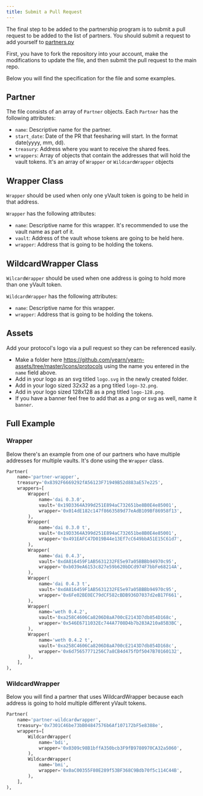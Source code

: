 ```yaml
---
title: Submit a Pull Request
---
```


The final step to be added to the partnership program is to submit a pull request to be added to the list of partners. You should submit a request to add yourself to [partners.py](https://github.com/yearn/yearn-exporter/blob/master/yearn/partners/partners.py)

First, you have to fork the repository into your account, make the modifications to update the file, and then submit the pull request to the main repo.

Below you will find the specification for the file and some examples.

## Partner

The file consists of an array of `Partner` objects. Each `Partner` has the following attributes:

- `name`: Descriptive name for the partner.
- `start_date`: Date of the PR that feesharing will start. In the format date(yyyy, mm, dd).
- `treasury`: Address where you want to receive the shared fees.
- `wrappers`: Array of objects that contain the addresses that will hold the vault tokens. It's an array of `Wrapper` or `WildcardWrapper` objects

## Wrapper Class

`Wrapper` should be used when only one yVault token is going to be held in that address.

`Wrapper` has the following attributes:

- `name`: Descriptive name for this wrapper. It's recommended to use the vault name as part of it.
- `vault`: Address of the vault whose tokens are going to be held here.
- `wrapper`: Address that is going to be holding the tokens.

## WildcardWrapper Class

`WilcardWrapper` should be used when one address is going to hold more than one yVault token. 

`WildcardWrapper` has the following attributes:

- `name`: Descriptive name for this wrapper.
- `wrapper`: Address that is going to be holding the tokens.
  
## Assets

Add your protocol's logo via a pull request so they can be referenced easily. 

- Make a folder here https://github.com/yearn/yearn-assets/tree/master/icons/protocols using the name you entered in the `name` field above.
- Add in your logo as an svg titled `logo.svg` in the newly created folder.
- Add in your logo sized 32x32 as a png titled `logo-32.png`.
- Add in your logo sized 128x128 as a png titled `logo-128.png`.
- If you have a banner feel free to add that as a png or svg as well, name it `banner`.

## Full Example

### Wrapper

Below there's an example from one of our partners who have multiple addresses for multiple vaults. It's done using the `Wrapper` class.

```python
Partner(
    name='partner-wrapper',
    treasury='0x8392F6669292fA56123F71949B52d883aE57e225',
    wrappers=[
        Wrapper(
            name='dai 0.3.0',
            vault='0x19D3364A399d251E894aC732651be8B0E4e85001',
            wrapper='0x014dE182c147f8663589d77eAdB109Bf86958f13',
        ),
        Wrapper(
            name='dai 0.3.0 t',
            vault='0x19D3364A399d251E894aC732651be8B0E4e85001',
            wrapper='0x491EAFC47D019B44e13Ef7cC649bbA51E15C61d7',
        ),
        Wrapper(
            name='dai 0.4.3',
            vault='0xdA816459F1AB5631232FE5e97a05BBBb94970c95',
            wrapper='0xb039eA6153c827e59b620bDCd974F7bbFe68214A',
        ),
        Wrapper(
            name='dai 0.4.3 t',
            vault='0xdA816459F1AB5631232FE5e97a05BBBb94970c95',
            wrapper='0x6Fe02BE0EC79dCF582cBDB936D7037d2eB17F661',
        ),
        Wrapper(
            name='weth 0.4.2',
            vault='0xa258C4606Ca8206D8aA700cE2143D7db854D168c',
            wrapper='0x546E6711032Ec744A7708D4b7b283A210a85B3BC',
        ),
        Wrapper(
            name='weth 0.4.2 t',
            vault='0xa258C4606Ca8206D8aA700cE2143D7db854D168c',
            wrapper='0x6d75657771256C7a8CB4d475fDf5047B70160132',
        ),
    ],
),
```

### WildcardWrapper

Below you will find a partner that uses WildcardWrapper because each address is going to hold multiple different yVault tokens.

```python
Partner(
    name='partner-wildcardwrapper',
    treasury='0x7301C46be73bB04847576b6Af107172bF5e8388e',
    wrappers=[
        WildcardWrapper(
            name='bdi',
            wrapper='0x0309c98B1bffA350bcb3F9fB9780970CA32a5060',
        ),
        WildcardWrapper(
            name='bmi',
            wrapper='0x0aC00355F80E289f53BF368C9Bdb70f5c114C44B',
        ),
    ],
),
```
